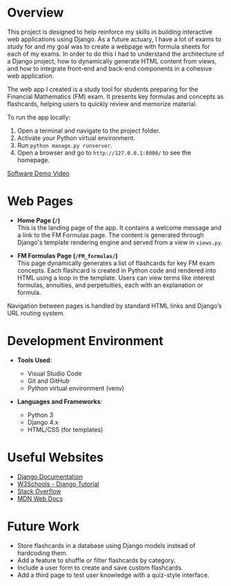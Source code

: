# Overview

This project is designed to help reinforce my skills in building interactive web applications using Django. As a future actuary, I have a lot of exams to study for and
my goal was to create a webpage with formula sheets for each of my exams. 
In order to do this I had to understand the architecture of a Django project, how to dynamically generate HTML content from views, 
and how to integrate front-end and back-end components in a cohesive web application.

The web app I created is a study tool for students preparing for the Financial Mathematics (FM) exam. It presents key formulas and concepts as flashcards, helping users to quickly review and memorize material.

To run the app locally:
1. Open a terminal and navigate to the project folder.
2. Activate your Python virtual environment.
3. Run `python manage.py runserver`.
4. Open a browser and go to `http://127.0.0.1:8000/` to see the homepage.

[Software Demo Video](http://youtube.link.goes.here)

# Web Pages

- **Home Page (`/`)**  
  This is the landing page of the app. It contains a welcome message and a link to the FM Formulas page. The content is generated through Django's template rendering engine and served from a view in `views.py`.

- **FM Formulas Page (`/FM_formulas/`)**  
  This page dynamically generates a list of flashcards for key FM exam concepts. Each flashcard is created in Python code and rendered into HTML using a loop in the template. Users can view terms like interest formulas, annuities, and perpetuities, each with an explanation or formula.

Navigation between pages is handled by standard HTML links and Django’s URL routing system.

# Development Environment

- **Tools Used**:
  - Visual Studio Code
  - Git and GitHub
  - Python virtual environment (venv)

- **Languages and Frameworks**:
  - Python 3
  - Django 4.x
  - HTML/CSS (for templates)

# Useful Websites

* [Django Documentation](https://docs.djangoproject.com/en/stable/)
* [W3Schools - Django Tutorial](https://www.w3schools.com/django/)
* [Stack Overflow](https://stackoverflow.com/)
* [MDN Web Docs](https://developer.mozilla.org/en-US/)

# Future Work

* Store flashcards in a database using Django models instead of hardcoding them.
* Add a feature to shuffle or filter flashcards by category.
* Include a user form to create and save custom flashcards.
* Add a third page to test user knowledge with a quiz-style interface.
